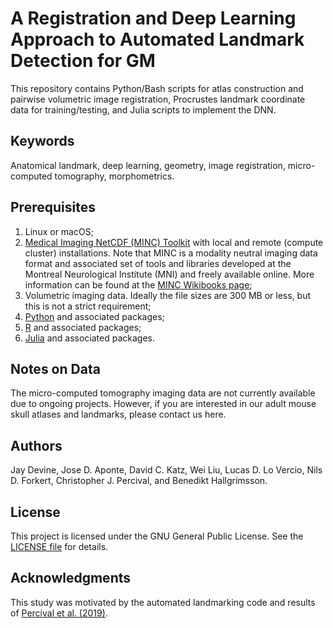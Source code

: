 # **A Registration and Deep Learning Approach to Automated Landmark Detection for GM**

This repository contains Python/Bash scripts for atlas construction and pairwise volumetric image registration, Procrustes landmark coordinate data for training/testing, and Julia scripts to implement the DNN. 

## **Keywords**

Anatomical landmark, deep learning, geometry, image registration, micro-computed tomography, morphometrics.

## **Prerequisites**

1. Linux or macOS;
2. [Medical Imaging NetCDF (MINC) Toolkit](https://github.com/BIC-MNI/minc-toolkit-v2) with local and remote (compute cluster) installations. Note that MINC is a modality neutral imaging data format and associated set of tools and libraries developed at the Montreal Neurological Institute (MNI) and freely available online. More information can be found at the [MINC Wikibooks page](http://en.wikibooks.org/wiki/MINC);
3. Volumetric imaging data. Ideally the file sizes are 300 MB or less, but this is not a strict requirement;
4. [Python](https://www.python.org/downloads/) and associated packages;
5. [R](https://cran.r-project.org/bin/) and associated packages;
6. [Julia](https://julialang.org/downloads/) and associated packages.

## **Notes on Data**

The micro-computed tomography imaging data are not currently available due to ongoing projects. However, if you are interested in our adult mouse skull atlases and landmarks, please contact us here.

## **Authors**

Jay Devine, Jose D. Aponte, David C. Katz, Wei Liu, Lucas D. Lo Vercio, Nils D. Forkert, Christopher J. Percival, and Benedikt Hallgrímsson.

## **License**

This project is licensed under the GNU General Public License. See the [LICENSE file](/jaydevine/Automated_Landmarking/LICENSE.md) for details.

## **Acknowledgments**

This study was motivated by the automated landmarking code and results of [Percival et al. (2019)](https://onlinelibrary.wiley.com/doi/10.1111/joa.12973).

